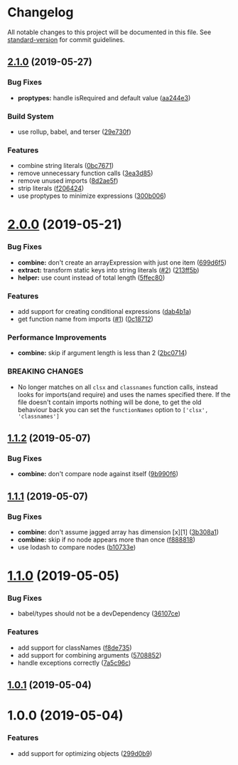 # Changelog

All notable changes to this project will be documented in this file. See [standard-version](https://github.com/conventional-changelog/standard-version) for commit guidelines.

## [2.1.0](https://github.com/merceyz/babel-plugin-optimize-clsx/compare/v2.0.0...v2.1.0) (2019-05-27)

### Bug Fixes

- **proptypes:** handle isRequired and default value ([aa244e3](https://github.com/merceyz/babel-plugin-optimize-clsx/commit/aa244e3))

### Build System

- use rollup, babel, and terser ([29e730f](https://github.com/merceyz/babel-plugin-optimize-clsx/commit/29e730f))

### Features

- combine string literals ([0bc7671](https://github.com/merceyz/babel-plugin-optimize-clsx/commit/0bc7671))
- remove unnecessary function calls ([3ea3d85](https://github.com/merceyz/babel-plugin-optimize-clsx/commit/3ea3d85))
- remove unused imports ([8d2ae5f](https://github.com/merceyz/babel-plugin-optimize-clsx/commit/8d2ae5f))
- strip literals ([f206424](https://github.com/merceyz/babel-plugin-optimize-clsx/commit/f206424))
- use proptypes to minimize expressions ([300b006](https://github.com/merceyz/babel-plugin-optimize-clsx/commit/300b006))

# [2.0.0](https://github.com/merceyz/babel-plugin-optimize-clsx/compare/v1.1.2...v2.0.0) (2019-05-21)

### Bug Fixes

- **combine:** don't create an arrayExpression with just one item ([699d6f5](https://github.com/merceyz/babel-plugin-optimize-clsx/commit/699d6f5))
- **extract:** transform static keys into string literals ([#2](https://github.com/merceyz/babel-plugin-optimize-clsx/issues/2)) ([213ff5b](https://github.com/merceyz/babel-plugin-optimize-clsx/commit/213ff5b))
- **helper:** use count instead of total length ([5ffec80](https://github.com/merceyz/babel-plugin-optimize-clsx/commit/5ffec80))

### Features

- add support for creating conditional expressions ([dab4b1a](https://github.com/merceyz/babel-plugin-optimize-clsx/commit/dab4b1a))
- get function name from imports ([#1](https://github.com/merceyz/babel-plugin-optimize-clsx/issues/1)) ([0c18712](https://github.com/merceyz/babel-plugin-optimize-clsx/commit/0c18712))

### Performance Improvements

- **combine:** skip if argument length is less than 2 ([2bc0714](https://github.com/merceyz/babel-plugin-optimize-clsx/commit/2bc0714))

### BREAKING CHANGES

- No longer matches on all `clsx` and `classnames` function calls, instead looks for imports(and require) and uses the names specified there. If the file doesn't contain imports nothing will be done, to get the old behaviour back you can set the `functionNames` option to `['clsx', 'classnames']`

## [1.1.2](https://github.com/merceyz/babel-plugin-optimize-clsx/compare/v1.1.1...v1.1.2) (2019-05-07)

### Bug Fixes

- **combine:** don't compare node against itself ([9b990f6](https://github.com/merceyz/babel-plugin-optimize-clsx/commit/9b990f6))

## [1.1.1](https://github.com/merceyz/babel-plugin-optimize-clsx/compare/v1.1.0...v1.1.1) (2019-05-07)

### Bug Fixes

- **combine:** don't assume jagged array has dimension [x][1] ([3b308a1](https://github.com/merceyz/babel-plugin-optimize-clsx/commit/3b308a1))
- **combine:** skip if no node appears more than once ([f888818](https://github.com/merceyz/babel-plugin-optimize-clsx/commit/f888818))
- use lodash to compare nodes ([b10733e](https://github.com/merceyz/babel-plugin-optimize-clsx/commit/b10733e))

# [1.1.0](https://github.com/merceyz/babel-plugin-optimize-clsx/compare/v1.0.1...v1.1.0) (2019-05-05)

### Bug Fixes

- babel/types should not be a devDependency ([36107ce](https://github.com/merceyz/babel-plugin-optimize-clsx/commit/36107ce))

### Features

- add support for classNames ([f8de735](https://github.com/merceyz/babel-plugin-optimize-clsx/commit/f8de735))
- add support for combining arguments ([5708852](https://github.com/merceyz/babel-plugin-optimize-clsx/commit/5708852))
- handle exceptions correctly ([7a5c96c](https://github.com/merceyz/babel-plugin-optimize-clsx/commit/7a5c96c))

## [1.0.1](https://github.com/merceyz/babel-plugin-optimize-clsx/compare/v1.0.0...v1.0.1) (2019-05-04)

# 1.0.0 (2019-05-04)

### Features

- add support for optimizing objects ([299d0b9](https://github.com/merceyz/babel-plugin-optimize-clsx/commit/299d0b9))
